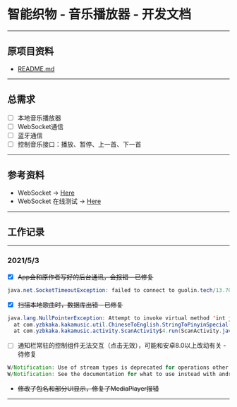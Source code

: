 # 智能织物 - 音乐播放器 - 开发文档

---

## 原项目资料

* [README.md](./README.old.md)

---

## 总需求

* [ ] 本地音乐播放器
* [ ] WebSocket通信
* [ ] 蓝牙通信
* [ ] 控制音乐接口：播放、暂停、上一首、下一首

---

## 参考资料

* WebSocket -> [Here](https://www.jianshu.com/p/7b919910c892)
* WebSocket 在线测试 -> [Here](http://www.websocket-test.com/)

---

## 工作记录

---

### 2021/5/3

* [x] ~~App会和原作者写好的后台通讯，会报错 - 已修复~~

```Java
java.net.SocketTimeoutException: failed to connect to guolin.tech/13.70.26.68 (port 80) from /10.202.46.171 (port 43832) after 10000ms
```

* [x] ~~扫描本地歌曲时，数据库出错 - 已修复~~

```Java
java.lang.NullPointerException: Attempt to invoke virtual method 'int java.lang.String.length()' on a null object reference
  at com.yzbkaka.kakamusic.util.ChineseToEnglish.StringToPinyinSpecial(ChineseToEnglish.java:75)
  at com.yzbkaka.kakamusic.activity.ScanActivity$4.run(ScanActivity.java:224)
```

* [ ] 通知栏常驻的控制组件无法交互（点击无效），可能和安卓8.0以上改动有关 - 待修复

```Java
W/Notification: Use of stream types is deprecated for operations other than volume control
W/Notification: See the documentation for what to use instead with android.media.AudioAttributes to qualify your playback use case
```

* ~~修改了包名和部分UI显示，修复了MediaPlayer报错~~

---
